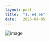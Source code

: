 ```yaml
---
layout: post
title:  "1. e4 e6"
date:   2025-04-05
---
```


![image]({{site.url}}/assets/meetup_photos/2025-04-05.jpg)


